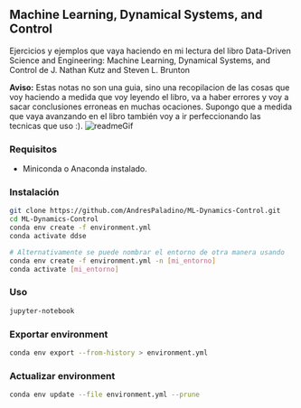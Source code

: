 ## Machine Learning, Dynamical Systems, and Control
Ejercicios y ejemplos que vaya haciendo en mi lectura del libro Data-Driven Science and Engineering: Machine Learning, Dynamical Systems, and Control de J. Nathan Kutz and Steven L. Brunton

**Aviso:** Estas notas no son una guia, sino una recopilacion de las cosas que voy haciendo a medida que voy leyendo el libro, va a haber errores y voy a sacar conclusiones erroneas en muchas ocaciones. Supongo que a medida que vaya avanzando en el libro también voy a ir perfeccionando las tecnicas que uso :).
![readmeGif](https://github.com/AndresPaladino/ML-Dynamics-Control/blob/main/CH01%20-%20Singular%20Value%20Decomposition%20(SVD)/generated_visualizations/readmeGif.gif?raw=true)

### Requisitos
- Miniconda o Anaconda instalado.
### Instalación
```bash
git clone https://github.com/AndresPaladino/ML-Dynamics-Control.git
cd ML-Dynamics-Control
conda env create -f environment.yml
conda activate ddse

# Alternativamente se puede nombrar el entorno de otra manera usando
conda env create -f environment.yml -n [mi_entorno]
conda activate [mi_entorno]
 ```
### Uso
```bash
jupyter-notebook
```

### Exportar environment
```bash
conda env export --from-history > environment.yml
```
### Actualizar environment
```bash
conda env update --file environment.yml --prune
```


